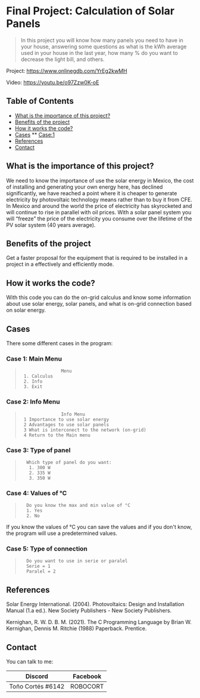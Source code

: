 # Final Project: Calculation of Solar Panels

>In this project you will know how many panels you need to have in your house, answering some questions as what is the kWh average used in your house in the last year, how many % do you want to decrease the light bill, and others.

Project: https://www.onlinegdb.com/YrEg2kwMH

Video:   https://youtu.be/o97Zzw0K-oE

## **Table of Contents**

* [What is the importance of this project?](#What-is-the-importance-of-this-project)
* [Benefits of the project](#Benefits-of-the-project)
* [How it works the code?](#How-it-works-the-code)
* [Cases](#Cases)
** [Case:1](#Case:1)
* [References](#References)
* [Contact](#Contact)

## What is the importance of this project?
We need to know the importance of use the solar energy in Mexico, the cost of installing and generating your own energy here, has declined significantly, we have reached a point where it is cheaper to generate electricity by photovoltaic technology means rather than to buy it from CFE. In Mexico and around the world the price of electricity has skyrocketed and will continue to rise in parallel with oil prices. With a solar panel system you will “freeze” the price of the electricity you consume over the lifetime of the PV solar system (40 years average).

## Benefits of the project
Get a faster proposal for the equipment that is required to be installed in a project in a effectively and efficiently mode.

## How it works the code?
With this code you can do the on-grid calculus and know some information about use solar energy, solar panels, and what is on-grid connection based on solar energy.

## Cases
There some different cases in the program:

###  Case 1: Main Menu 
>                    Menu
>      1. Calculus
>      2. Info
>      3. Exit

###  Case 2: Info Menu
>                    Info Menu
>      1 Importance to use solar energy
>      2 Advantages to use solar panels
>      3 What is interconect to the network (on-grid)
>      4 Return to the Main menu
  
###  Case 3: Type of panel
>       Which type of panel do you want:
>        1. 300 W  
>        2. 335 W   
>        3. 350 W

###  Case 4: Values of °C
>       Do you know the max and min value of °C
>       1. Yes  
>       2. No 
  If you know the values of °C you can save the values and if you don't know, the program will use a predetermined values.

###  Case 5: Type of connection
>       Do you want to use in serie or paralel
>       Serie = 1       
>       Paralel = 2

## References
Solar Energy International. (2004). Photovoltaics: Design and Installation Manual (1.a ed.). New Society Publishers - New Society Publishers.

Kernighan, R. W. D. B. M. (2021). The C Programming Language by Brian W. Kernighan, Dennis M. Ritchie (1988) Paperback. Prentice.

## Contact
You can talk to me:

|  Discord |  Facebook  |
| ------------ | ------------ |
| Toño Cortés #6142  | ROBOCORT  |

